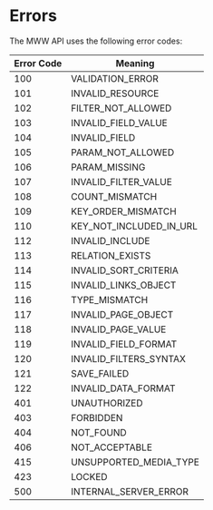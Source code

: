 # Errors

The MWW API uses the following error codes:

Error Code | Meaning
---------- | -------
100 | VALIDATION_ERROR
101 | INVALID_RESOURCE
102 | FILTER_NOT_ALLOWED
103 | INVALID_FIELD_VALUE
104 | INVALID_FIELD
105 | PARAM_NOT_ALLOWED
106 | PARAM_MISSING
107 | INVALID_FILTER_VALUE
108 | COUNT_MISMATCH
109 | KEY_ORDER_MISMATCH
110 | KEY_NOT_INCLUDED_IN_URL
112 | INVALID_INCLUDE
113 | RELATION_EXISTS
114 | INVALID_SORT_CRITERIA
115 | INVALID_LINKS_OBJECT
116 | TYPE_MISMATCH
117 | INVALID_PAGE_OBJECT
118 | INVALID_PAGE_VALUE
119 | INVALID_FIELD_FORMAT
120 | INVALID_FILTERS_SYNTAX
121 | SAVE_FAILED
122 | INVALID_DATA_FORMAT
401 | UNAUTHORIZED
403 | FORBIDDEN
404 | NOT_FOUND
406 | NOT_ACCEPTABLE
415 | UNSUPPORTED_MEDIA_TYPE
423 | LOCKED
500 | INTERNAL_SERVER_ERROR
